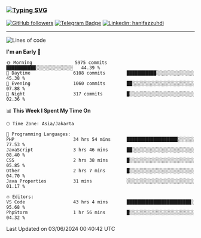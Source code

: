 ### [![Typing SVG](https://readme-typing-svg.herokuapp.com?font=lato&size=22&lines=Hi+There+👋)](https://git.io/typing-svg) 

[![GitHub followers](https://img.shields.io/github/followers/hanifazzuhdi?label=Follow&style=social)](https://github.com/hanifazzuhdi/?tab=follow) 
[![Telegram Badge](https://img.shields.io/badge/-hanif0198-blue?style=social&logo=telegram&link=https://www.t.me/hanif0198/)](https://www.t.me/hanif0198/) 
[![Linkedin: hanifazzuhdi](https://img.shields.io/badge/-hanifazzuhdi-blue?style=flat-square&logo=Linkedin&logoColor=white&link=https://www.linkedin.com/in/hanif-az-zuhdi-69688019b/)](https://www.linkedin.com/in/hanif-az-zuhdi-69688019b/) 

<hr/>

<!--START_SECTION:waka-->
![Lines of code](https://img.shields.io/badge/From%20Hello%20World%20I%27ve%20Written-56.7%20million%20lines%20of%20code-blue)

**I'm an Early 🐤** 

```text
🌞 Morning                5975 commits        ███████████░░░░░░░░░░░░░░   44.39 % 
🌆 Daytime                6108 commits        ███████████░░░░░░░░░░░░░░   45.38 % 
🌃 Evening                1060 commits        ██░░░░░░░░░░░░░░░░░░░░░░░   07.88 % 
🌙 Night                  317 commits         █░░░░░░░░░░░░░░░░░░░░░░░░   02.36 % 
```


📊 **This Week I Spent My Time On** 

```text
🕑︎ Time Zone: Asia/Jakarta

💬 Programming Languages: 
PHP                      34 hrs 54 mins      ███████████████████░░░░░░   77.53 % 
JavaScript               3 hrs 46 mins       ██░░░░░░░░░░░░░░░░░░░░░░░   08.40 % 
CSS                      2 hrs 38 mins       █░░░░░░░░░░░░░░░░░░░░░░░░   05.85 % 
Other                    2 hrs 7 mins        █░░░░░░░░░░░░░░░░░░░░░░░░   04.70 % 
Java Properties          31 mins             ░░░░░░░░░░░░░░░░░░░░░░░░░   01.17 % 

🔥 Editors: 
VS Code                  43 hrs 4 mins       ████████████████████████░   95.68 % 
PhpStorm                 1 hr 56 mins        █░░░░░░░░░░░░░░░░░░░░░░░░   04.32 % 
```


 Last Updated on 03/06/2024 00:40:42 UTC
<!--END_SECTION:waka-->

